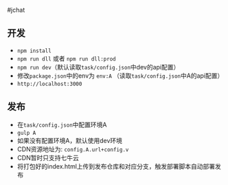 #jchat

## 开发
* `npm install`
* `npm run dll` 或者 `npm run dll:prod`
* `npm run dev`（默认读取`task/config.json`中dev的api配置）
* 修改`package.json`中的env为 `env:A` （读取`task/config.json`中A的api配置）
* `http://localhost:3000`

## 发布
* 在`task/config.json`中配置环境A
* `gulp A`
* 如果没有配置环境A，默认使用dev环境
* CDN资源地址为: `config.A.url+config.v`
* CDN暂时只支持七牛云
* 将打包好的index.html上传到发布仓库和对应分支，触发部署脚本自动部署发布
